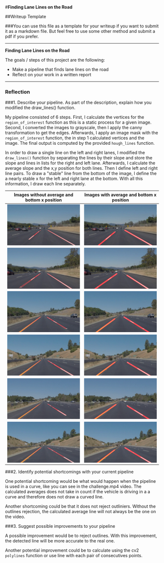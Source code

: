 #**Finding Lane Lines on the Road** 

##Writeup Template

###You can use this file as a template for your writeup if you want to submit it as a markdown file. But feel free to use some other method and submit a pdf if you prefer.

---

**Finding Lane Lines on the Road**

The goals / steps of this project are the following:
* Make a pipeline that finds lane lines on the road
* Reflect on your work in a written report


[//]: # (Image References)

[solidWhiteCurvewoa]: ./linesWithoutAverage/HoughLines_solidWhiteCurve.jpg "solidWhiteCurve without average"
[solidWhiteRightwoa]: ./linesWithoutAverage/HoughLines_solidWhiteRight.jpg "solidWhiteRight without average"
[solidYellowCurvewoa]: ./linesWithoutAverage/HoughLines_solidYellowCurve.jpg "solidYellowCurve without average"
[solidYellowCurve2woa]: ./linesWithoutAverage/HoughLines_solidYellowCurve2.jpg "solidYellowCurve2 without average"
[solidYellowLeftwoa]: ./linesWithoutAverage/HoughLines_solidYellowLeft.jpg "solidYellowLeft without average"
[whiteCarLaneSwitchwoa]: ./linesWithoutAverage/HoughLines_whiteCarLaneSwitch.jpg "whiteCarLaneSwitch without average"
[solidWhiteCurve]: ./linesWithAverage/AveragedHoughLines_solidWhiteCurve.jpg "solidWhiteCurve with average"
[solidWhiteRight]: ./linesWithAverage/AveragedHoughLines_solidWhiteRight.jpg "solidWhiteRight with average"
[solidYellowCurve]: ./linesWithAverage/AveragedHoughLines_solidYellowCurve.jpg "solidYellowCurve with average"
[solidYellowCurve2]: ./linesWithAverage/AveragedHoughLines_solidYellowCurve2.jpg "solidYellowCurve2 with average"
[solidYellowLeft]: ./linesWithAverage/AveragedHoughLines_solidYellowLeft.jpg "solidYellowLeft with average"
[whiteCarLaneSwitch]: ./linesWithAverage/AveragedHoughLines_whiteCarLaneSwitch.jpg "whiteCarLaneSwitch with average"

---

### Reflection

###1. Describe your pipeline. As part of the description, explain how you modified the draw_lines() function.


My pipeline consisted of 6 steps. First, I calculate the vertices for the `region_of_interest` function as this is a static process for a given image.
Second, I converted the images to grayscale, then I apply the canny transformation to get the edges. Afterwards, I apply an image mask with the `region_of_interest` function, the in step 1 calculated vertices and the image. The final output is computed by the provided `hough_lines` function.

In order to draw a single line on the left and right lanes, I modified the `draw_lines()` function by separating the lines by their slope and store the slope and lines in lists for the right and left lane. Afterwards, I calculate the average slope and the x,y position for both lines. Then I define left and right line pairs. To draw a "stable" line from the bottom of the image, I define the a nearly stable x for the left and right lane at the bottom. With all this information, I draw each line separately.

| Images without average and bottom x position | Images with average and bottom x position |
|:---:|:---:|
| ![alt text][solidWhiteCurvewoa] | ![alt text][solidWhiteCurve] |
| ![alt text][solidWhiteRightwoa] | ![alt text][solidWhiteRight] |
| ![alt text][solidYellowCurvewoa] | ![alt text][solidYellowCurve] |
| ![alt text][solidYellowCurve2woa] | ![alt text][solidYellowCurve2] |
| ![alt text][solidYellowLeftwoa] | ![alt text][solidYellowLeft] |
| ![alt text][whiteCarLaneSwitchwoa] | ![alt text][whiteCarLaneSwitch] |


###2. Identify potential shortcomings with your current pipeline


One potential shortcoming would be what would happen when the pipeline is used in a curve, like you can see in the challenge.mp4 video. The calculated averages does not take in count if the vehicle is driving in a a curve and therefore does not draw a curved line.

Another shortcoming could be that it does not reject outliniers. Without the outlines rejection, the calculated average line will not always be the one on the video.


###3. Suggest possible improvements to your pipeline

A possible improvement would be to reject outlines. With this improvement, the detected line will be more accurate to the real one.

Another potential improvement could be to calculate using the cv2 `polylines` function or use line with each pair of consecutives points.